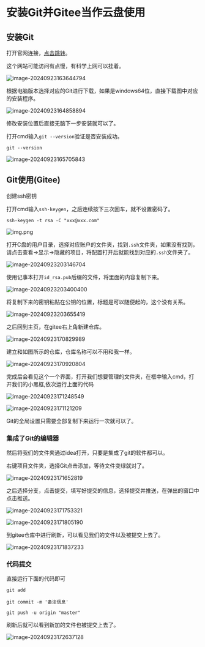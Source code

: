 # 安装Git并Gitee当作云盘使用

## 安装Git

打开官网连接，[点击跳转](https://git-scm.com/downloads)。

这个网站可能访问有点慢，有科学上网可以挂着。

![image-20240923163644794](imgs\image-20240923163644794.png)

根据电脑版本选择对应的Git进行下载，如果是windows64位，直接下载图中对应的安装程序。

![image-20240923164858894](imgs\image-20240923164858894.png)

修改安装位置后直接无脑下一步安装就可以了。

打开cmd输入`git --version`验证是否安装成功。

```shell
git --version
```

![image-20240923165705843](imgs\image-20240923165705843.png)

## Git使用(Gitee)

创建ssh密钥

打开cmd输入`ssh-keygen`，之后连续按下三次回车，就不设置密码了。

```shell
ssh-keygen -t rsa -C "xxx@xxx.com"
```

![img.png](imgs/img.png)

打开C盘的用户目录，选择对应账户的文件夹，找到`.ssh`文件夹，如果没有找到，请点击查看->显示->隐藏的项目，将配置打开后就能找到对应的`.ssh`文件夹了。

![image-20240923203146704](imgs\image-20240923203146704.png)

使用记事本打开`id_rsa.pub`后缀的文件，将里面的内容复制下来。

![image-20240923203400400](imgs\image-20240923203400400.png)

将复制下来的密钥粘贴在公钥的位置，标题是可以随便起的，这个没有关系。

![image-20240923203655419](imgs\image-20240923203655419.png)

之后回到主页，在gitee右上角新建仓库。

![image-20240923170829989](imgs\image-20240923170829989.png)

建立和如图所示的仓库，仓库名称可以不用和我一样。

![image-20240923170920804](imgs\image-20240923170920804.png)

完成后会看见这个一个界面，打开我们想要管理的文件夹，在框中输入cmd，打开我们的小黑框,依次运行上面的代码

![image-20240923171248549](imgs\image-20240923171248549.png)



![image-20240923171121209](imgs\image-20240923171121209.png)

Git的全局设置只需要全部复制下来运行一次就可以了。

### 集成了Git的编辑器

然后将我们的文件夹通过idea打开，只要是集成了git的软件都可以。

右键项目文件夹，选择Git点击添加，等待文件变绿就对了。

![image-20240923171652819](imgs\image-20240923171652819.png)

之后选择分支，点击提交，填写好提交的信息，选择提交并推送，在弹出的窗口中点击推送。

![image-20240923171753321](imgs\image-20240923171753321.png)

![image-20240923171805190](imgs\image-20240923171805190.png)

到gitee仓库中进行刷新，可以看见我们的文件以及被提交上去了。

![image-20240923171837233](imgs\image-20240923171837233.png)

### 代码提交

直接运行下面的代码即可

```shell
git add
```

```shell
git commit -m '备注信息'
```

```shell
git push -u origin "master"
```

刷新后就可以看到新加的文件也被提交上去了。

![image-20240923172637128](imgs\image-20240923172637128.png)
